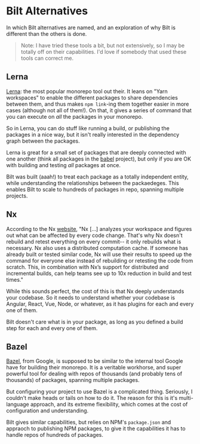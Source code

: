 # Bilt Alternatives

In which Bilt alternatives are named, and an exploration of why Bilt is different than the others
is done.

> Note: I have tried these tools a bit, but not extensively, so I may be totally off on their
> capabilities. I'd love if somebody that used these tools can correct me.

## Lerna

[Lerna](https://github.com/lerna/lerna): the most popular monorepo tool out their. It leans
on "Yarn workspaces" to enable the different packages to share dependencies
between them, and thus makes `npm link`-ing them together easier in more cases (although
not all of them!). On that, it gives a series of command that you can execute on
_all_ the packages in your monorepo.

So in Lerna, you can do stuff like running a build, or publishing the packages in a nice way,
but it isn't really interested in the dependency graph between the packages.

Lerna is great for a small set of packages that are deeply connected with one another (think
all packages in the [babel](https://babeljs.io/) project), but only if you are OK with building
and testing _all_ packages at once.

Bilt was built (aaah!) to treat each package as a totally independent
entity, while understanding the relationships between the packaedeges. This enables
Bilt to scale to hundreds of packages in repo, spanning
multiple projects.

## Nx

According to the Nx [website](https://nx.dev), "Nx [...] analyzes your workspace
and figures out what can be affected by every code change.
That's why Nx doesn't rebuild and retest everything on every commit--
it only rebuilds what is necessary. Nx also uses a distributed computation cache.
If someone has already built or tested similar code,
Nx will use their results to speed up the command for everyone else instead
of rebuilding or retesting the code from scratch.
This, in combination with Nx’s support for distributed and incremental builds,
can help teams see up to 10x reduction in build and test times."

While this sounds perfect, the cost of this is that Nx deeply understands your codebase. So it
needs to understand whether your codebase is Angular, React, Vue, Node, or whatever, as it has
plugins for each and every one of them.

Bilt doesn't care what is in your package, as long as you defined
a build step for each and every one of them.

## Bazel

[Bazel](https://bazel.build/), from Google, is supposed to be similar to the internal tool
Google have for building their monorepo. It is a veritable workhorse, and super powerful tool
for dealing with repos of thousands (and probably tens of thousands) of packages, spanning
multiple packages.

But configuring your project to use Bazel is a complicated thing. Seriously, I couldn't make
heads or tails on how to do it. The reason for this is it's multi-language approach, and its
extreme flexibility, which comes at the cost of configuration and understanding.

Bilt gives similar capabilities, but relies on NPM's `package.json` and
appraoch to publishing NPM packages, to give it the capabilities it has to handle repos
of hundreds of packages.
